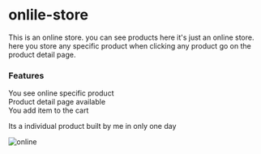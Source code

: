 # onlile-store
This is an online store. you can see products here it's just an online store. here you store any specific product when clicking any product go on the product detail page.
<h3>Features</h3>
<p> You see online specific product <br>
  Product detail page available <br>
  You add item to the cart </p>
  <p>  Its a individual product built by me in only one day

![online](https://user-images.githubusercontent.com/70104100/160682928-917860d4-ca47-4885-9a35-8a109f2cc89e.png)
